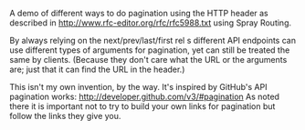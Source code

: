 A demo of different ways to do pagination using the HTTP  header as described in
http://www.rfc-editor.org/rfc/rfc5988.txt using Spray Routing.

By always relying on the next/prev/last/first rel s different API endpoints can
use different types of arguments for pagination, yet can still be treated the
same by clients. (Because they don't care what the URL or the arguments are;
just that it can find the URL in the  header.)

This isn't my own invention, by the way. It's inspired by GitHub's API
pagination works: http://developer.github.com/v3/#pagination As noted there it
is important not to try to build your own links for pagination but follow the
links they give you.

